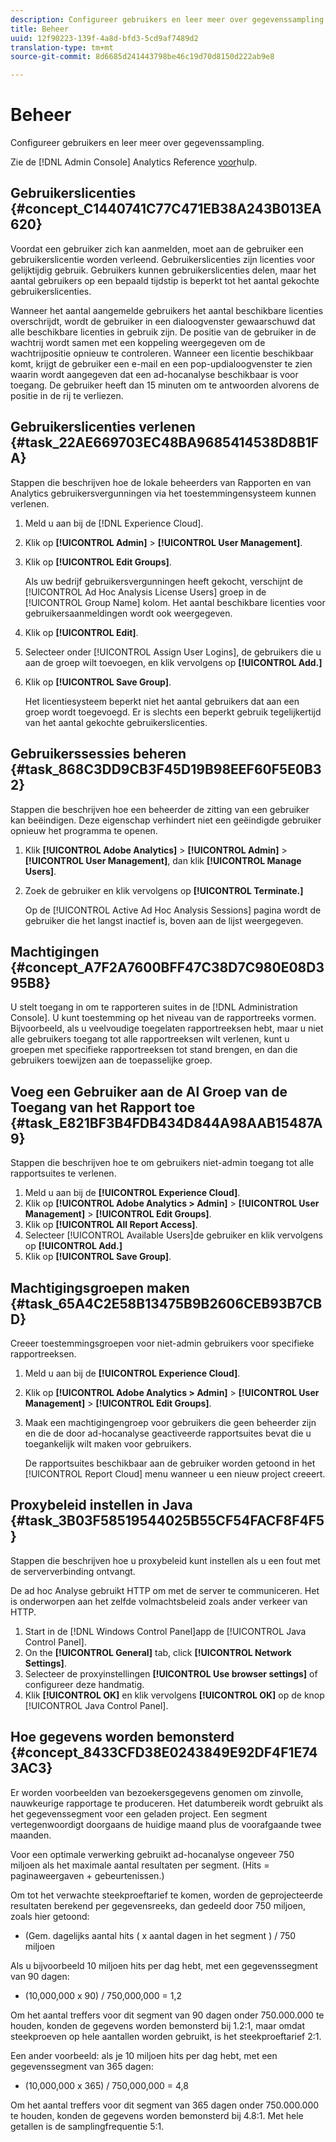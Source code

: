 ```yaml
---
description: Configureer gebruikers en leer meer over gegevenssampling.
title: Beheer
uuid: 12f90223-139f-4a8d-bfd3-5cd9af7489d2
translation-type: tm+mt
source-git-commit: 8d6685d241443798be46c19d70d8150d222ab9e8

---
```



# Beheer

Configureer gebruikers en leer meer over gegevenssampling.

Zie de [!DNL Admin Console] Analytics Reference [voor](https://docs.adobe.com/content/help/en/analytics/landing/home.html)hulp.

## Gebruikerslicenties {#concept_C1440741C77C471EB38A243B013EA620}

Voordat een gebruiker zich kan aanmelden, moet aan de gebruiker een gebruikerslicentie worden verleend. Gebruikerslicenties zijn licenties voor gelijktijdig gebruik. Gebruikers kunnen gebruikerslicenties delen, maar het aantal gebruikers op een bepaald tijdstip is beperkt tot het aantal gekochte gebruikerslicenties.

<!-- 

c_user_license.html

 -->

Wanneer het aantal aangemelde gebruikers het aantal beschikbare licenties overschrijdt, wordt de gebruiker in een dialoogvenster gewaarschuwd dat alle beschikbare licenties in gebruik zijn. De positie van de gebruiker in de wachtrij wordt samen met een koppeling weergegeven om de wachtrijpositie opnieuw te controleren. Wanneer een licentie beschikbaar komt, krijgt de gebruiker een e-mail en een pop-updialoogvenster te zien waarin wordt aangegeven dat een ad-hocanalyse beschikbaar is voor toegang. De gebruiker heeft dan 15 minuten om te antwoorden alvorens de positie in de rij te verliezen.

## Gebruikerslicenties verlenen {#task_22AE669703EC48BA9685414538D8B1FA}

Stappen die beschrijven hoe de lokale beheerders van Rapporten en van Analytics gebruikersvergunningen via het toestemmingensysteem kunnen verlenen.

<!-- 

t_user_licenses.xml

 -->

1. Meld u aan bij de [!DNL Experience Cloud].
1. Klik op **[!UICONTROL Admin]** > **[!UICONTROL User Management]**.
1. Klik op **[!UICONTROL Edit Groups]**.

   Als uw bedrijf gebruikersvergunningen heeft gekocht, verschijnt de [!UICONTROL Ad Hoc Analysis License Users] groep in de [!UICONTROL Group Name] kolom. Het aantal beschikbare licenties voor gebruikersaanmeldingen wordt ook weergegeven.

1. Klik op **[!UICONTROL Edit]**.
1. Selecteer onder [!UICONTROL Assign User Logins], de gebruikers die u aan de groep wilt toevoegen, en klik vervolgens op **[!UICONTROL Add.]**
1. Klik op **[!UICONTROL Save Group]**.

   Het licentiesysteem beperkt niet het aantal gebruikers dat aan een groep wordt toegevoegd. Er is slechts een beperkt gebruik tegelijkertijd van het aantal gekochte gebruikerslicenties.

## Gebruikerssessies beheren {#task_868C3DD9CB3F45D19B98EEF60F5E0B32}

Stappen die beschrijven hoe een beheerder de zitting van een gebruiker kan beëindigen. Deze eigenschap verhindert niet een geëindigde gebruiker opnieuw het programma te openen.

<!-- 

t_managing_users.xml

 -->

1. Klik **[!UICONTROL Adobe Analytics]** > **[!UICONTROL Admin]** > **[!UICONTROL User Management]**, dan klik **[!UICONTROL Manage Users]**.
1. Zoek de gebruiker en klik vervolgens op **[!UICONTROL Terminate.]**

   Op de [!UICONTROL Active Ad Hoc Analysis Sessions] pagina wordt de gebruiker die het langst inactief is, boven aan de lijst weergegeven.

## Machtigingen {#concept_A7F2A7600BFF47C38D7C980E08D395B8}

<!-- 

c_permissions.xml

 -->

U stelt toegang in om te rapporteren suites in de [!DNL Administration Console]. U kunt toestemming op het niveau van de rapportreeks vormen. Bijvoorbeeld, als u veelvoudige toegelaten rapportreeksen hebt, maar u niet alle gebruikers toegang tot alle rapportreeksen wilt verlenen, kunt u groepen met specifieke rapportreeksen tot stand brengen, en dan die gebruikers toewijzen aan de toepasselijke groep.

## Voeg een Gebruiker aan de Al Groep van de Toegang van het Rapport toe {#task_E821BF3B4FDB434D844A98AAB15487A9}

Stappen die beschrijven hoe te om gebruikers niet-admin toegang tot alle rapportsuites te verlenen.

<!-- 

t_permissions.xml

 -->

1. Meld u aan bij de **[!UICONTROL Experience Cloud]**.
1. Klik op **[!UICONTROL Adobe Analytics > Admin]** > **[!UICONTROL User Management]** > **[!UICONTROL Edit Groups]**.
1. Klik op **[!UICONTROL All Report Access]**.
1. Selecteer [!UICONTROL Available Users]de gebruiker en klik vervolgens op **[!UICONTROL Add.]**
1. Klik op **[!UICONTROL Save Group]**.

## Machtigingsgroepen maken {#task_65A4C2E58B13475B9B2606CEB93B7CBD}

Creeer toestemmingsgroepen voor niet-admin gebruikers voor specifieke rapportreeksen.

<!-- 

t_permission_groups.xml

 -->

1. Meld u aan bij de **[!UICONTROL Experience Cloud]**.
1. Klik op **[!UICONTROL Adobe Analytics > Admin]** > **[!UICONTROL User Management]** > **[!UICONTROL Edit Groups]**.
1. Maak een machtigingengroep voor gebruikers die geen beheerder zijn en die de door ad-hocanalyse geactiveerde rapportsuites bevat die u toegankelijk wilt maken voor gebruikers.

   De rapportsuites beschikbaar aan de gebruiker worden getoond in het [!UICONTROL Report Cloud] menu wanneer u een nieuw project creeert.

## Proxybeleid instellen in Java {#task_3B03F58519544025B55CF54FACF8F4F5}

Stappen die beschrijven hoe u proxybeleid kunt instellen als u een fout met de serververbinding ontvangt.

<!-- 

t_proxy_policies.xml

 -->

De ad hoc Analyse gebruikt HTTP om met de server te communiceren. Het is onderworpen aan het zelfde volmachtsbeleid zoals ander verkeer van HTTP.

1. Start in de [!DNL Windows Control Panel]app de [!UICONTROL Java Control Panel].
1. On the **[!UICONTROL General]** tab, click **[!UICONTROL Network Settings]**.
1. Selecteer de proxyinstellingen **[!UICONTROL Use browser settings]** of configureer deze handmatig.
1. Klik **[!UICONTROL OK]** en klik vervolgens **[!UICONTROL OK]** op de knop [!UICONTROL Java Control Panel].

## Hoe gegevens worden bemonsterd {#concept_8433CFD38E0243849E92DF4F1E743AC3}

Er worden voorbeelden van bezoekersgegevens genomen om zinvolle, nauwkeurige rapportage te produceren. Het datumbereik wordt gebruikt als het gegevenssegment voor een geladen project. Een segment vertegenwoordigt doorgaans de huidige maand plus de voorafgaande twee maanden.

<!-- 

c_overview_data_sampling.xml

 -->

Voor een optimale verwerking gebruikt ad-hocanalyse ongeveer 750 miljoen als het maximale aantal resultaten per segment. (Hits = paginaweergaven + gebeurtenissen.)

Om tot het verwachte steekproeftarief te komen, worden de geprojecteerde resultaten berekend per gegevensreeks, dan gedeeld door 750 miljoen, zoals hier getoond:

* (Gem. dagelijks aantal hits ( x aantal dagen in het segment ) / 750 miljoen

Als u bijvoorbeeld 10 miljoen hits per dag hebt, met een gegevenssegment van 90 dagen:

* (10,000,000 x 90) / 750,000,000 = 1,2

Om het aantal treffers voor dit segment van 90 dagen onder 750.000.000 te houden, konden de gegevens worden bemonsterd bij 1.2:1, maar omdat steekproeven op hele aantallen worden gebruikt, is het steekproeftarief 2:1.

Een ander voorbeeld: als je 10 miljoen hits per dag hebt, met een gegevenssegment van 365 dagen:

* (10,000,000 x 365) / 750,000,000 = 4,8

Om het aantal treffers voor dit segment van 365 dagen onder 750.000.000 te houden, konden de gegevens worden bemonsterd bij 4.8:1. Met hele getallen is de samplingfrequentie 5:1.
